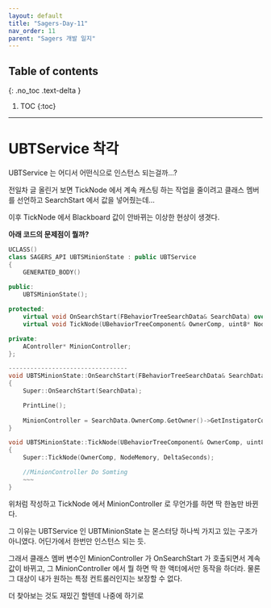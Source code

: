 ```yaml
---
layout: default
title: "Sagers-Day-11"
nav_order: 11
parent: "Sagers 개발 일지"
---
```


## Table of contents
{: .no_toc .text-delta }

1. TOC
{:toc}

---

# UBTService 착각

UBTService 는 어디서 어떤식으로 인스턴스 되는걸까...?<br/>

전일차 글 올린거 보면 TickNode 에서 계속 캐스팅 하는 작업을 줄이려고 클래스 멤버를 선언하고 SearchStart 에서 값을 넣어줬는데...<br/>

이후 TickNode 에서 Blackboard 값이 안바뀌는 이상한 현상이 생겻다.<br/>

**아래 코드의 문제점이 뭘까?**

```cpp
UCLASS()
class SAGERS_API UBTSMinionState : public UBTService
{
	GENERATED_BODY()
	
public:
	UBTSMinionState();

protected:
	virtual void OnSearchStart(FBehaviorTreeSearchData& SearchData) override;
	virtual void TickNode(UBehaviorTreeComponent& OwnerComp, uint8* NodeMemory, float DeltaSeconds) override;

private:
	AController* MinionController;
};

---------------------------------
void UBTSMinionState::OnSearchStart(FBehaviorTreeSearchData& SearchData)
{
    Super::OnSearchStart(SearchData);

    PrintLine();
    
    MinionController = SearchData.OwnerComp.GetOwner()->GetInstigatorController();
}

void UBTSMinionState::TickNode(UBehaviorTreeComponent& OwnerComp, uint8* NodeMemory, float DeltaSeconds)
{
    Super::TickNode(OwnerComp, NodeMemory, DeltaSeconds);

    //MinionController Do Somting
    ~~~
}
```

위처럼 작성하고 TickNode 에서 MinionController 로 무언가를 하면 딱 한놈만 바뀐다.<br/>

그 이유는 UBTService 인 UBTMinionState 는 몬스터당 하나씩 가지고 있는 구조가 아니였다. 어딘가에서 한번만 인스턴스 되는 듯.<br/>

그래서 클래스 멤버 변수인 MinionController 가 OnSearchStart 가 호출되면서 계속 값이 바뀌고, 그 MinionController 에서 뭘 하면 딱 한 액터에서만 동작을 하더라. 물론 그 대상이 내가 원하는 특정 컨트롤러인지는 보장할 수 없다.<br/>

더 찾아보는 것도 재밌긴 할텐데 나중에 하기로<br/>

